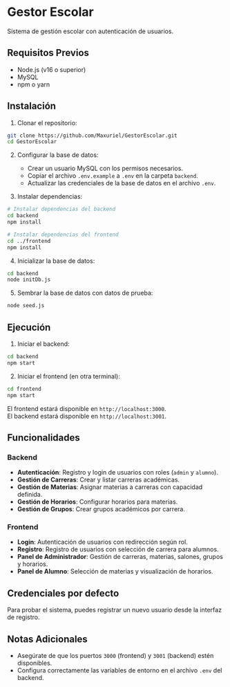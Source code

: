 # Gestor Escolar

Sistema de gestión escolar con autenticación de usuarios.

## Requisitos Previos

- Node.js (v16 o superior)
- MySQL
- npm o yarn

## Instalación

1. Clonar el repositorio:
```bash
git clone https://github.com/Maxuriel/GestorEscolar.git
cd GestorEscolar
```

2. Configurar la base de datos:
   - Crear un usuario MySQL con los permisos necesarios.
   - Copiar el archivo `.env.example` a `.env` en la carpeta `backend`.
   - Actualizar las credenciales de la base de datos en el archivo `.env`.

3. Instalar dependencias:
```bash
# Instalar dependencias del backend
cd backend
npm install

# Instalar dependencias del frontend
cd ../frontend
npm install
```

4. Inicializar la base de datos:
```bash
cd backend
node initDb.js
```

5. Sembrar la base de datos con datos de prueba:
```bash
node seed.js
```

## Ejecución

1. Iniciar el backend:
```bash
cd backend
npm start
```

2. Iniciar el frontend (en otra terminal):
```bash
cd frontend
npm start
```

El frontend estará disponible en `http://localhost:3000`.  
El backend estará disponible en `http://localhost:3001`.

## Funcionalidades

### Backend
- **Autenticación**: Registro y login de usuarios con roles (`admin` y `alumno`).
- **Gestión de Carreras**: Crear y listar carreras académicas.
- **Gestión de Materias**: Asignar materias a carreras con capacidad definida.
- **Gestión de Horarios**: Configurar horarios para materias.
- **Gestión de Grupos**: Crear grupos académicos por carrera.

### Frontend
- **Login**: Autenticación de usuarios con redirección según rol.
- **Registro**: Registro de usuarios con selección de carrera para alumnos.
- **Panel de Administrador**: Gestión de carreras, materias, salones, grupos y horarios.
- **Panel de Alumno**: Selección de materias y visualización de horarios.

## Credenciales por defecto

Para probar el sistema, puedes registrar un nuevo usuario desde la interfaz de registro.

## Notas Adicionales

- Asegúrate de que los puertos `3000` (frontend) y `3001` (backend) estén disponibles.
- Configura correctamente las variables de entorno en el archivo `.env` del backend.
